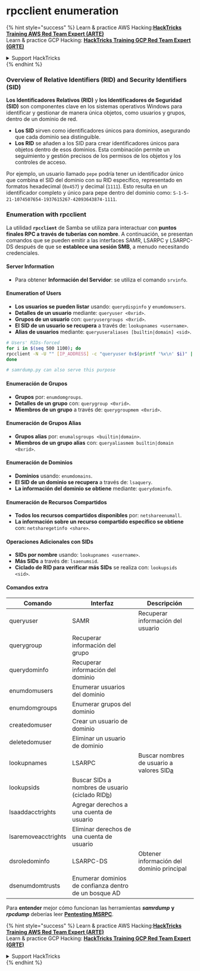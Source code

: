 # rpcclient enumeration

{% hint style="success" %}
Learn & practice AWS Hacking:<img src="/.gitbook/assets/arte.png" alt="" data-size="line">[**HackTricks Training AWS Red Team Expert (ARTE)**](https://training.hacktricks.xyz/courses/arte)<img src="/.gitbook/assets/arte.png" alt="" data-size="line">\
Learn & practice GCP Hacking: <img src="/.gitbook/assets/grte.png" alt="" data-size="line">[**HackTricks Training GCP Red Team Expert (GRTE)**<img src="/.gitbook/assets/grte.png" alt="" data-size="line">](https://training.hacktricks.xyz/courses/grte)

<details>

<summary>Support HackTricks</summary>

* Check the [**subscription plans**](https://github.com/sponsors/carlospolop)!
* **Join the** 💬 [**Discord group**](https://discord.gg/hRep4RUj7f) or the [**telegram group**](https://t.me/peass) or **follow** us on **Twitter** 🐦 [**@hacktricks\_live**](https://twitter.com/hacktricks\_live)**.**
* **Share hacking tricks by submitting PRs to the** [**HackTricks**](https://github.com/carlospolop/hacktricks) and [**HackTricks Cloud**](https://github.com/carlospolop/hacktricks-cloud) github repos.

</details>
{% endhint %}

### Overview of Relative Identifiers (RID) and Security Identifiers (SID)

**Los Identificadores Relativos (RID)** y **los Identificadores de Seguridad (SID)** son componentes clave en los sistemas operativos Windows para identificar y gestionar de manera única objetos, como usuarios y grupos, dentro de un dominio de red.

- **Los SID** sirven como identificadores únicos para dominios, asegurando que cada dominio sea distinguible.
- **Los RID** se añaden a los SID para crear identificadores únicos para objetos dentro de esos dominios. Esta combinación permite un seguimiento y gestión precisos de los permisos de los objetos y los controles de acceso.

Por ejemplo, un usuario llamado `pepe` podría tener un identificador único que combina el SID del dominio con su RID específico, representado en formatos hexadecimal (`0x457`) y decimal (`1111`). Esto resulta en un identificador completo y único para pepe dentro del dominio como: `S-1-5-21-1074507654-1937615267-42093643874-1111`.


### **Enumeration with rpcclient**

La utilidad **`rpcclient`** de Samba se utiliza para interactuar con **puntos finales RPC a través de tuberías con nombre**. A continuación, se presentan comandos que se pueden emitir a las interfaces SAMR, LSARPC y LSARPC-DS después de que se **establece una sesión SMB**, a menudo necesitando credenciales.

#### Server Information

* Para obtener **Información del Servidor**: se utiliza el comando `srvinfo`.

#### Enumeration of Users

* **Los usuarios se pueden listar** usando: `querydispinfo` y `enumdomusers`.
* **Detalles de un usuario** mediante: `queryuser <0xrid>`.
* **Grupos de un usuario** con: `queryusergroups <0xrid>`.
* **El SID de un usuario se recupera** a través de: `lookupnames <username>`.
* **Alias de usuarios** mediante: `queryuseraliases [builtin|domain] <sid>`.
```bash
# Users' RIDs-forced
for i in $(seq 500 1100); do
rpcclient -N -U "" [IP_ADDRESS] -c "queryuser 0x$(printf '%x\n' $i)" | grep "User Name\|user_rid\|group_rid" && echo "";
done

# samrdump.py can also serve this purpose
```
#### Enumeración de Grupos

* **Grupos** por: `enumdomgroups`.
* **Detalles de un grupo** con: `querygroup <0xrid>`.
* **Miembros de un grupo** a través de: `querygroupmem <0xrid>`.

#### Enumeración de Grupos Alias

* **Grupos alias** por: `enumalsgroups <builtin|domain>`.
* **Miembros de un grupo alias** con: `queryaliasmem builtin|domain <0xrid>`.

#### Enumeración de Dominios

* **Dominios** usando: `enumdomains`.
* **El SID de un dominio se recupera** a través de: `lsaquery`.
* **La información del dominio se obtiene** mediante: `querydominfo`.

#### Enumeración de Recursos Compartidos

* **Todos los recursos compartidos disponibles** por: `netshareenumall`.
* **La información sobre un recurso compartido específico se obtiene** con: `netsharegetinfo <share>`.

#### Operaciones Adicionales con SIDs

* **SIDs por nombre** usando: `lookupnames <username>`.
* **Más SIDs** a través de: `lsaenumsid`.
* **Ciclado de RID para verificar más SIDs** se realiza con: `lookupsids <sid>`.

#### **Comandos extra**

| **Comando**         | **Interfaz**                                                                                                                                     | **Descripción**                                                                                                                           |
| ------------------- | ------------------------------------------------------------------------------------------------------------------------------------------------- | ----------------------------------------------------------------------------------------------------------------------------------------- |
| queryuser           | SAMR                                                                                                                                              | Recuperar información del usuario                                                                                                         |
| querygroup          | Recuperar información del grupo                                                                                                                  |                                                                                                                                           |
| querydominfo        | Recuperar información del dominio                                                                                                               |                                                                                                                                           |
| enumdomusers        | Enumerar usuarios del dominio                                                                                                                   |                                                                                                                                           |
| enumdomgroups       | Enumerar grupos del dominio                                                                                                                    |                                                                                                                                           |
| createdomuser       | Crear un usuario de dominio                                                                                                                     |                                                                                                                                           |
| deletedomuser       | Eliminar un usuario de dominio                                                                                                                  |                                                                                                                                           |
| lookupnames         | LSARPC                                                                                                                                            | Buscar nombres de usuario a valores SID[a](https://learning.oreilly.com/library/view/network-security-assessment/9781491911044/ch08.html#ch08fn8) |
| lookupsids          | Buscar SIDs a nombres de usuario (ciclado RID[b](https://learning.oreilly.com/library/view/network-security-assessment/9781491911044/ch08.html#ch08fn9)) |                                                                                                                                           |
| lsaaddacctrights    | Agregar derechos a una cuenta de usuario                                                                                                         |                                                                                                                                           |
| lsaremoveacctrights | Eliminar derechos de una cuenta de usuario                                                                                                       |                                                                                                                                           |
| dsroledominfo       | LSARPC-DS                                                                                                                                         | Obtener información del dominio principal                                                                                                 |
| dsenumdomtrusts     | Enumerar dominios de confianza dentro de un bosque AD                                                                                             |                                                                                                                                           |

Para **entender** mejor cómo funcionan las herramientas _**samrdump**_ **y** _**rpcdump**_ deberías leer [**Pentesting MSRPC**](../135-pentesting-msrpc.md).

{% hint style="success" %}
Learn & practice AWS Hacking:<img src="/.gitbook/assets/arte.png" alt="" data-size="line">[**HackTricks Training AWS Red Team Expert (ARTE)**](https://training.hacktricks.xyz/courses/arte)<img src="/.gitbook/assets/arte.png" alt="" data-size="line">\
Learn & practice GCP Hacking: <img src="/.gitbook/assets/grte.png" alt="" data-size="line">[**HackTricks Training GCP Red Team Expert (GRTE)**<img src="/.gitbook/assets/grte.png" alt="" data-size="line">](https://training.hacktricks.xyz/courses/grte)

<details>

<summary>Support HackTricks</summary>

* Check the [**subscription plans**](https://github.com/sponsors/carlospolop)!
* **Join the** 💬 [**Discord group**](https://discord.gg/hRep4RUj7f) or the [**telegram group**](https://t.me/peass) or **follow** us on **Twitter** 🐦 [**@hacktricks\_live**](https://twitter.com/hacktricks\_live)**.**
* **Share hacking tricks by submitting PRs to the** [**HackTricks**](https://github.com/carlospolop/hacktricks) and [**HackTricks Cloud**](https://github.com/carlospolop/hacktricks-cloud) github repos.

</details>
{% endhint %}
